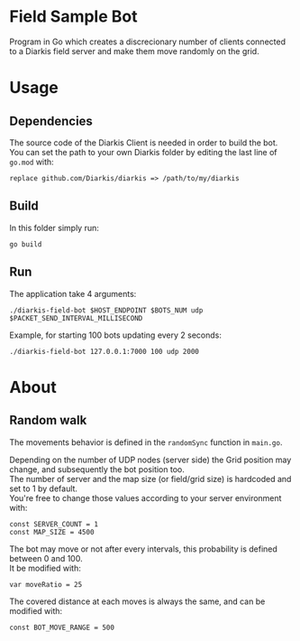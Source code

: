 # Field Sample Bot
Program in Go which creates a discrecionary number of clients connected to a Diarkis field server and make them move randomly on the grid.

# Usage

## Dependencies
The source code of the Diarkis Client is needed in order to build the bot.
You can set the path to your own Diarkis folder by editing the last line of `go.mod` with:
```
replace github.com/Diarkis/diarkis => /path/to/my/diarkis
```

## Build
In this folder simply run:

```
go build
```

## Run
The application take 4 arguments:
```
./diarkis-field-bot $HOST_ENDPOINT $BOTS_NUM udp $PACKET_SEND_INTERVAL_MILLISECOND
```

Example, for starting 100 bots updating every 2 seconds:
```
./diarkis-field-bot 127.0.0.1:7000 100 udp 2000
```

# About

## Random walk

The movements behavior is defined in the `randomSync` function in `main.go`.

Depending on the number of UDP nodes (server side) the Grid position may change, and subsequently the bot position too.\
The number of server and the map size (or field/grid size) is hardcoded and set to 1 by default.\
You're free to change those values according to your server environment with:
```
const SERVER_COUNT = 1
const MAP_SIZE = 4500
```

The bot may move or not after every intervals, this probability is defined between 0 and 100.\
It be modified with:
```
var moveRatio = 25
```

The covered distance at each moves is always the same, and can be modified with:
```
const BOT_MOVE_RANGE = 500
```
